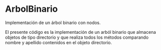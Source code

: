 # ArbolBinario
Implementación de un árbol binario con nodos.

El presente código es la implementación de un arból binario que almacena objetos de tipo directorio y que realiza todos los métodos comparando nombre y apellido contenidos en el objeto directorio.
